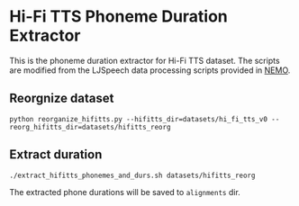 # Hi-Fi TTS Phoneme Duration Extractor

This is the phoneme duration extractor for Hi-Fi TTS dataset. The scripts are modified from the LJSpeech data processing scripts provided in [NEMO](https://github.com/NVIDIA/NeMo/tree/main/scripts/dataset_processing/ljspeech).

## Reorgnize dataset

```
python reorganize_hifitts.py --hifitts_dir=datasets/hi_fi_tts_v0 --reorg_hifitts_dir=datasets/hifitts_reorg
```

## Extract duration

```
./extract_hifitts_phonemes_and_durs.sh datasets/hifitts_reorg
```

The extracted phone durations will be saved to ```alignments``` dir.
